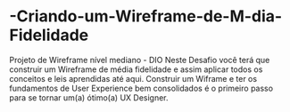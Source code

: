 # -Criando-um-Wireframe-de-M-dia-Fidelidade
Projeto de Wireframe nível mediano - DIO
Neste Desafio você terá que construir um Wireframe de média fidelidade e assim aplicar todos os conceitos e leis aprendidas até aqui. Construir um Wiframe e ter os fundamentos de User Experience bem consolidados é o primeiro passo para se tornar um(a) ótimo(a) UX Designer.
